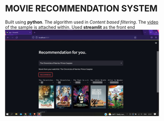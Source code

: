 # MOVIE RECOMMENDATION SYSTEM
Built using **python**.
The algorithm used in *Content based filtering*.
The [video](https://www.loom.com/share/2efd6c921a2648e8a74798ccddcdb006) of the sample is attached within.
Used **streamlit** as the front end
![Image](img.jpg)
